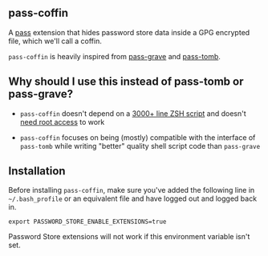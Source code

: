 ## pass-coffin

A [pass](https://www.passwordstore.org/) extension that hides password store data inside a GPG
encrypted file, which we'll call a coffin.

`pass-coffin` is heavily inspired from [pass-grave](https://github.com/8go/pass-grave) and
[pass-tomb](https://github.com/roddhjav/pass-tomb).

## Why should I use this instead of pass-tomb or pass-grave?

- `pass-coffin` doesn't depend on a [3000+ line ZSH
  script](https://github.com/dyne/Tomb/blob/master/tomb) and doesn't [need root
  access](https://github.com/roddhjav/pass-tomb/issues/19#issuecomment-395232044) to work

- `pass-coffin` focuses on being (mostly) compatible with the interface of `pass-tomb` while writing
  "better" quality shell script code than `pass-grave`

## Installation

Before installing `pass-coffin`, make sure you've added the following line in `~/.bash_profile` or
an equivalent file and have logged out and logged back in.

```
export PASSWORD_STORE_ENABLE_EXTENSIONS=true
```

Password Store extensions will not work if this environment variable isn't set.
